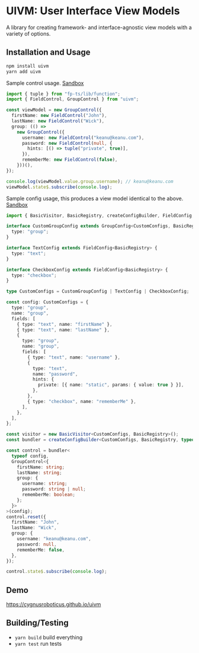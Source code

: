 # UIVM: User Interface View Models

A library for creating framework- and interface-agnostic view models with a variety of options.

## Installation and Usage

```sh
npm install uivm
yarn add uivm
```

Sample control usage. [Sandbox](https://codesandbox.io/s/morning-wood-3f8jx?file=/src/index.ts)

```ts
import { tuple } from "fp-ts/lib/function";
import { FieldControl, GroupControl } from "uivm";

const viewModel = new GroupControl({
  firstName: new FieldControl("John"),
  lastName: new FieldControl("Wick"),
  group: (() =>
    new GroupControl({
      username: new FieldControl("keanu@keanu.com"),
      password: new FieldControl(null, {
        hints: [() => tuple("private", true)],
      }),
      rememberMe: new FieldControl(false),
    }))(),
});

console.log(viewModel.value.group.username); // keanu@keanu.com
viewModel.state$.subscribe(console.log);
```

Sample config usage, this produces a view model identical to the above. [Sandbox](https://codesandbox.io/s/jolly-bogdan-y1kvz?file=/src/index.ts)

```ts
import { BasicVisitor, BasicRegistry, createConfigBuilder, FieldConfig, GroupConfig, GroupControl } from "uivm";

interface CustomGroupConfig extends GroupConfig<CustomConfigs, BasicRegistry>, FieldConfig<BasicRegistry> {
  type: "group";
}

interface TextConfig extends FieldConfig<BasicRegistry> {
  type: "text";
}

interface CheckboxConfig extends FieldConfig<BasicRegistry> {
  type: "checkbox";
}

type CustomConfigs = CustomGroupConfig | TextConfig | CheckboxConfig;

const config: CustomConfigs = {
  type: "group",
  name: "group",
  fields: [
    { type: "text", name: "firstName" },
    { type: "text", name: "lastName" },
    {
      type: "group",
      name: "group",
      fields: [
        { type: "text", name: "username" },
        {
          type: "text",
          name: "password",
          hints: {
            private: [{ name: "static", params: { value: true } }],
          },
        },
        { type: "checkbox", name: "rememberMe" },
      ],
    },
  ],
};

const visitor = new BasicVisitor<CustomConfigs, BasicRegistry>();
const bundler = createConfigBuilder<CustomConfigs, BasicRegistry, typeof visitor>(new BasicRegistry(), visitor);

const control = bundler<
  typeof config,
  GroupControl<{
    firstName: string;
    lastName: string;
    group: {
      username: string;
      password: string | null;
      rememberMe: boolean;
    };
  }>
>(config);
control.reset({
  firstName: "John",
  lastName: "Wick",
  group: {
    username: "keanu@keanu.com",
    password: null,
    rememberMe: false,
  },
});

control.state$.subscribe(console.log);
```

## Demo

https://cygnusroboticus.github.io/uivm

## Building/Testing

- `yarn build` build everything
- `yarn test` run tests
